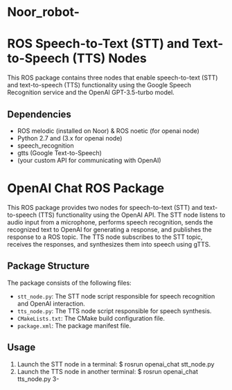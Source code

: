 # Noor_robot-
# ROS Speech-to-Text (STT) and Text-to-Speech (TTS) Nodes

This ROS package contains three nodes that enable speech-to-text (STT) and text-to-speech (TTS) functionality using the Google Speech Recognition service and the OpenAI GPT-3.5-turbo model.

## Dependencies

- ROS melodic (installed on Noor) & ROS noetic (for openai node)
- Python 2.7 and (3.x for openai node)
- speech_recognition
- gtts (Google Text-to-Speech)
- (your custom API for communicating with OpenAI)

# OpenAI Chat ROS Package

This ROS package provides two nodes for speech-to-text (STT) and text-to-speech (TTS) functionality using the OpenAI API. The STT node listens to audio input from a microphone, performs speech recognition, sends the recognized text to OpenAI for generating a response, and publishes the response to a ROS topic. The TTS node subscribes to the STT topic, receives the responses, and synthesizes them into speech using gTTS.

## Package Structure

The package consists of the following files:

- `stt_node.py`: The STT node script responsible for speech recognition and OpenAI interaction.
- `tts_node.py`: The TTS node script responsible for speech synthesis.
- `CMakeLists.txt`: The CMake build configuration file.
- `package.xml`: The package manifest file.

## Usage
1. Launch the STT node in a terminal:
$ rosrun openai_chat stt_node.py
2. Launch the TTS node in another terminal:
$ rosrun openai_chat tts_node.py
3-
